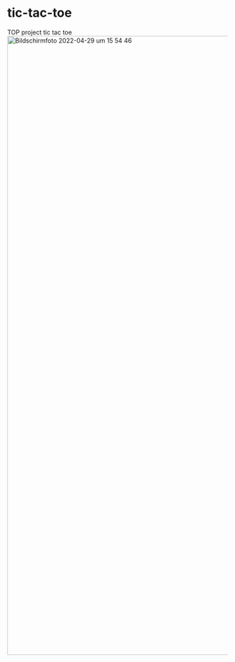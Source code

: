 # tic-tac-toe
TOP project tic tac toe
<img width="1417" alt="Bildschirmfoto 2022-04-29 um 15 54 46" src="https://user-images.githubusercontent.com/90112363/165958554-933b1afc-7858-486b-9107-1fb723d9f500.png">
